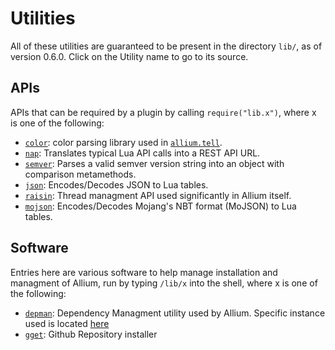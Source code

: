 # Utilities

All of these utilities are guaranteed to be present in the directory `lib/`, as of version 0.6.0. Click on the Utility name to go to its source.

## APIs

APIs that can be required by a plugin by calling `require("lib.x")`, where x is one of the following:

- [`color`](https://github.com/hugeblank/qs-cc/blob/master/src/allium/color.lua): color parsing library used in [`allium.tell`](allium-api.md#tell).
- [`nap`](https://github.com/hugeblank/qs-cc/blob/master/src/nap.lua): Translates typical Lua API calls into a REST API URL.
- [`semver`](https://github.com/hugeblank/semparse): Parses a valid semver version string into an object with comparison metamethods.
- [`json`](https://github.com/rxi/json): Encodes/Decodes JSON to Lua tables.
- [`raisin`](https://github.com/hugeblank/raisin): Thread managment API used significantly in Allium itself.
- [`mojson`](https://github.com/hugeblank/qs-cc/blob/master/src/allium/mojson.lua): Encodes/Decodes Mojang's NBT format (MoJSON) to Lua tables.

## Software

Entries here are various software to help manage installation and managment of Allium, run by typing `/lib/x` into the shell, where x is one of the following:

- [`depman`](https://github.com/hugeblank/qs-cc/blob/master/src/depman.lua): Dependency Managment utility used by Allium. Specific instance used is located [here](https://github.com/hugeblank/allium-depman/)
- [`gget`](https://github.com/hugeblank/qs-cc/blob/master/src/gget.lua): Github Repository installer
